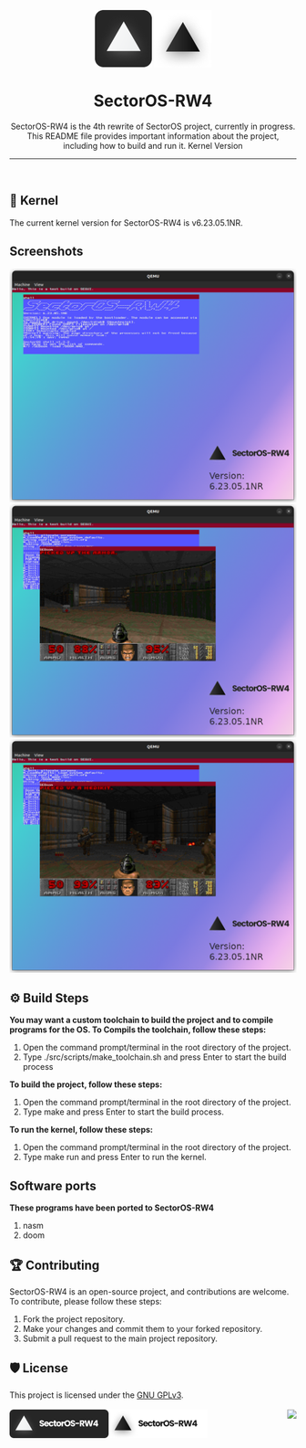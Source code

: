 <p align="CENTER">
    <img src="./assets/dark_l.png#gh-dark-mode-only">
    <img src="./assets/light_l.png#gh-light-mode-only">
    
</p>
 <h1 align="CENTER">SectorOS-RW4</h1>

<p align="CENTER">
SectorOS-RW4 is the 4th rewrite of SectorOS project, currently in progress. This README file provides important information about the project, including how to build and run it.
Kernel Version
</p>
<hr>
<br>


## 🧱 Kernel
The current kernel version for SectorOS-RW4 is v6.23.05.1NR.<br>

## Screenshots
<img src="./assets/Screenshot_01.png"></img>
<img src="./assets/Screenshot_02.png"></img>
<img src="./assets/Screenshot_03.png"></img>

## ⚙️ Build Steps

**You may want a custom toolchain to build the project and to compile programs for the OS. To Compils the toolchain, follow these steps:**

1. Open the command prompt/terminal in the root directory of the project.
2. Type ./src/scripts/make_toolchain.sh and press Enter to start the build process

**To build the project, follow these steps:**

1.  Open the command prompt/terminal in the root directory of the project.
2. Type make and press Enter to start the build process.

**To run the kernel, follow these steps:**
 
1. Open the command prompt/terminal in the root directory of the project.
2. Type make run and press Enter to run the kernel.

## Software ports

**These programs have been ported to SectorOS-RW4**
1. nasm
2. doom

## 🏆 Contributing

SectorOS-RW4 is an open-source project, and contributions are welcome. To contribute, please follow these steps:

1. Fork the project repository.
2. Make your changes and commit them to your forked repository.
3. Submit a pull request to the main project repository.

## 🛡️ License

This project is licensed under the [GNU GPLv3](../COPYING). 
<br><br></img>
<img align="right" src="https://www.gnu.org/graphics/gplv3-with-text-136x68.png"></img>
<img align="left" height="50" src="./assets/dark_xl.png#gh-dark-mode-only">
<img align="left" height="50" src="./assets/light_xl.png#gh-light-mode-only">
